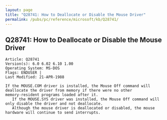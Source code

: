 ```yaml
---
layout: page
title: "Q28741: How to Deallocate or Disable the Mouse Driver"
permalink: /pubs/pc/reference/microsoft/kb/Q28741/
---
```


## Q28741: How to Deallocate or Disable the Mouse Driver

	Article: Q28741
	Version(s): 6.0 6.02 6.10 1.00
	Operating System: MS-DOS
	Flags: ENDUSER |
	Last Modified: 21-APR-1988
	
	If the MOUSE.COM driver is installed, the Mouse Off command will
	deallocate the driver from memory if there were no other
	memory-resident programs loaded after it.
	   If the MOUSE.SYS driver was installed, the Mouse Off command will
	only disable the driver and not deallocate.
	   Although the mouse driver is deallocated or disabled, the mouse
	hardware will continue to send interrupts.

